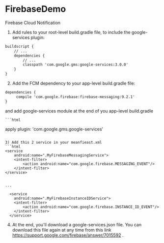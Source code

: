 # FirebaseDemo
Firebase Cloud Notification

1) Add rules to your root-level build.gradle file, to include the google-services plugin:
```html
buildscript {
    // ...
    dependencies {
        // ...
        classpath 'com.google.gms:google-services:3.0.0'
    }
}
```

2) Add the FCM dependency to your app-level build.gradle file:

```html
dependencies {
     compile 'com.google.firebase:firebase-messaging:9.2.1'
}
```
   and add google-services module at the end of you app-level build.gradle

    ```html
 apply plugin: 'com.google.gms.google-services'
```

3) Add this 2 service in your meanfieast.xml
```html
<service
    android:name=".MyFirebaseMessagingService">
    <intent-filter>
        <action android:name="com.google.firebase.MESSAGING_EVENT"/>
    </intent-filter>
</service>
 

...

  <service
    android:name=".MyFirebaseInstanceIDService">
    <intent-filter>
        <action android:name="com.google.firebase.INSTANCE_ID_EVENT"/>
    </intent-filter>
  </service>
 ```
 
 4) At the end, you'll download a google-services.json file. You can download this file again at any time from this link https://support.google.com/firebase/answer/7015592 .

 
